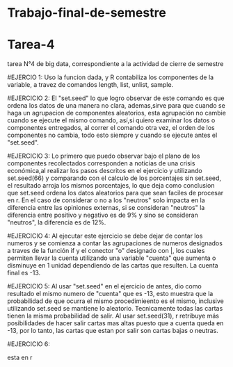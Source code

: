 # Trabajo-final-de-semestre
# Tarea-4
tarea N°4 de big data, correspondiente a la actividad de cierre de semestre

#EJERCIO 1:
 Uso la funcion dada, y R contabiliza los componentes de la variable, a travez de comandos length, list, unlist, sample.

#EJERCICIO 2:
El "set.seed" lo que logro observar de este comando es que ordena los datos de una manera no clara, ademas,sirve para que cuando se haga un agrupacion de componentes aleatorios, esta agrupación no cambie cuando se ejecute el mismo comando, así,si quiero examinar los datos o componentes entregados, al correr el comando otra vez, el orden de los componentes no cambia, todo esto siempre y cuando se ejecute antes el "set.seed".

#EJERCICIO 3:
Lo primero que puedo observar bajo el plano de los componentes recolectados corresponden a noticias de una crisis económica,al realizar los pasos descritos en el ejercicio y utilizando set.seed(66) y comparando con el calculo de los porcentajes sin set.seed, el resultado arroja los mismos porcentajes, lo que deja como conclusion que set.seed ordena los datos aleatorios para que sean faciles de procesar en r. En el caso de considerar o no a los "neutros" solo impacta en la diferencia entre las opiniones externas, si se consideran "neutros" la diferencia entre positivo y negativo es de 9% y sino se consideran "neutros", la diferencia es de 12%.

#EJERCICIO 4:
 Al ejecutar este ejercicio se debe dejar de contar los numeros y se comienza a contar las agrupaciones de numeros designados a traves de la función if y el conector "o" designado con |, los cuales permiten llevar la cuenta utilizando una variable "cuenta" que aumenta o disminuye en 1 unidad dependiendo de las cartas que resulten. La cuenta final es -13.

#EJERCICIO 5:
 Al usar "set.seed" en el ejercicio de antes, dio como resultado el mismo numero de "cuenta" que es -13, esto muestra que la probabilidad de que ocurra el mismo procedimieento es el mismo, inclusive utilizando set.seed se mantiene lo aleatorio. Tecnicamente todas las cartas tienen la misma probabilidad de salir. Al usar set.seed(31), r retribuye más posibilidades de hacer salir cartas mas altas puesto que a cuenta queda en -13, por lo tanto, las cartas que estan por salir son cartas bajas o neutras.

#EJERCICIO 6:

esta en r
